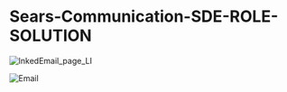 # Sears-Communication-SDE-ROLE-SOLUTION

![InkedEmail_page_LI](https://user-images.githubusercontent.com/61516051/121768914-7558be00-cb7e-11eb-8522-f439fe446075.jpg)

![Email](https://user-images.githubusercontent.com/61516051/121768943-94efe680-cb7e-11eb-8bf7-ad4f9730287b.png)

